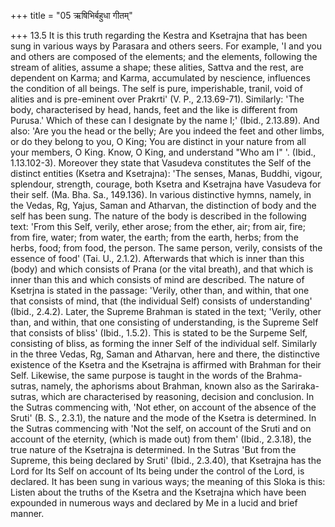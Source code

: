 +++
title = "05 ऋषिभिर्बहुधा गीतम्"

+++
13.5 It is this truth regarding the Kestra and Ksetrajna that has been
sung in various ways by Parasara and others seers. For example, 'I and
you and others are composed of the elements; and the elements, following
the stream of alities, assume a shape; these alities, Sattva and the
rest, are dependent on Karma; and Karma, accumulated by nescience,
influences the condition of all beings. The self is pure, imperishable,
tranil, void of alities and is pre-eminent over Prakrti' (V. P.,
2.13.69-71). Similarly: 'The body, characterised by head, hands, feet
and the like is different from Purusa.' Which of these can I designate
by the name I;' (Ibid., 2.13.89). And also: 'Are you the head or the
belly; Are you indeed the feet and other limbs, or do they belong to
you, O King; You are distinct in your nature from all your members, O
King. Know, O King, and understand "Who am I" '. (Ibid., 1.13.102-3).
Moreover they state that Vasudeva constitutes the Self of the distinct
entities (Ksetra and Ksetrajna): 'The senses, Manas, Buddhi, vigour,
splendour, strength, courage, both Ksetra and Ksetrajna have Vasudeva
for their self. (Ma. Bha. Sa., 149.136). In various distinctive hymns,
namely, in the Vedas, Rg, Yajus, Saman and Atharvan, the distinction of
body and the self has been sung. The nature of the body is described in
the following text: 'From this Self, verily, ether arose; from the
ether, air; from air, fire; from fire, water; from water, the earth;
from the earth, herbs; from the herbs, food; from food, the person. The
same person, verily, consists of the essence of food' (Tai. U., 2.1.2).
Afterwards that which is inner than this (body) and which consists of
Prana (or the vital breath), and that which is inner than this and which
consists of mind are described. The nature of Ksetrjna is stated in the
passage: 'Verily, other than, and within, that one that consists of
mind, that (the individual Self) consists of understanding' (Ibid.,
2.4.2). Later, the Supreme Brahman is stated in the text; 'Verily, other
than, and within, that one consisting of understanding, is the Supreme
Self that consists of bliss' (Ibid., 1.5.2). This is stated to be the
Surpeme Self, consisting of bliss, as forming the inner Self of the
individual self. Similarly in the three Vedas, Rg, Saman and Atharvan,
here and there, the distinctive existence of the Ksetra and the
Ksetrajna is affirmed with Brahman for their Self. Likewise, the same
purpose is taught in the words of the Brahma-sutras, namely, the
aphorisms about Brahman, known also as the Sariraka-sutras, which are
characterised by reasoning, decision and conclusion. In the Sutras
commencing with, 'Not ether, on account of the absence of the Sruti' (B.
S., 2.3.1), the nature and the mode of the Ksetra is determined. In the
Sutras commencing with 'Not the self, on account of the Sruti and on
account of the eternity, (which is made out) from them' (Ibid., 2.3.18),
the true nature of the Ksetrajna is determined. In the Sutras 'But from
the Supreme, this being declared by Sruti' (Ibid., 2.3.40), that
Ksetrajna has the Lord for Its Self on account of Its being under the
control of the Lord, is declared. It has been sung in various ways; the
meaning of this Sloka is this: Listen about the truths of the Ksetra and
the Ksetrajna which have been expounded in numerous ways and declared by
Me in a lucid and brief manner.
